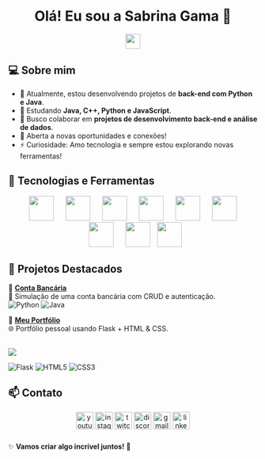<h1 align="center">Olá! Eu sou a Sabrina Gama 🚀</h1>  
<p align="center">
  <img src="https://media.giphy.com/media/hvRJCLFzcasrR4ia7z/giphy.gif" width="30px">
</p>

## 💻 Sobre mim  
- 🔭 Atualmente, estou desenvolvendo projetos de **back-end com Python e Java**.  
- 🌱 Estudando **Java, C++, Python e JavaScript**.  
- 👯 Busco colaborar em **projetos de desenvolvimento back-end e análise de dados**.  
- 🤔 Aberta a novas oportunidades e conexões!  
- ⚡ Curiosidade: Amo tecnologia e sempre estou explorando novas ferramentas!  

## 🚀 Tecnologias e Ferramentas  
<p align="center">
  <img src="https://cdn.jsdelivr.net/gh/devicons/devicon@latest/icons/python/python-original.svg" width="50px"hspace="10" />
  <img src="https://cdn.jsdelivr.net/gh/devicons/devicon@latest/icons/java/java-original.svg" width="50px"hspace="10" />
  <img src="https://cdn.jsdelivr.net/gh/devicons/devicon@latest/icons/cplusplus/cplusplus-original.svg" width="50px"hspace="10" />
  <img src="https://cdn.jsdelivr.net/gh/devicons/devicon@latest/icons/javascript/javascript-original.svg" width="50px" hspace="10"/>
  <img src="https://cdn.jsdelivr.net/gh/devicons/devicon@latest/icons/flask/flask-original-wordmark.svg" width="50px" hspace="10"/>
  <img src="https://cdn.jsdelivr.net/gh/devicons/devicon@latest/icons/django/django-plain-wordmark.svg" width="50px" hspace="10"/>
  <img src="https://cdn.jsdelivr.net/gh/devicons/devicon@latest/icons/mysql/mysql-original-wordmark.svg" width="50px" hspace="10"/>
  <img src="https://cdn.jsdelivr.net/gh/devicons/devicon@latest/icons/postgresql/postgresql-original-wordmark.svg" width="50px" hspace="10"/>
  <img src="https://cdn.jsdelivr.net/gh/devicons/devicon@latest/icons/git/git-original.svg" width="50px" />
</p>

## 📌 Projetos Destacados  

🔹 [**Conta Bancária**](https://github.com/SabrinaGamaa/conta-bancaria)  
📝 Simulação de uma conta bancária com CRUD e autenticação.  
![Python](https://img.shields.io/badge/Python-3776AB?style=for-the-badge&logo=python&logoColor=white) 
![Java](https://img.shields.io/badge/Java-ED8B00?style=for-the-badge&logo=java&logoColor=white)  

🔹 [**Meu Portfólio**](https://sabrina-gama-portifolio.onrender.com)  
🌐 Portfólio pessoal usando Flask + HTML & CSS.
##
<img src="https://media.licdn.com/dms/image/v2/D4D22AQHd_-mJPC3PNQ/feedshare-shrink_800/B4DZW4eIijHkAk-/0/1742556662753?e=1745452800&v=beta&t=0MJohSH17q5PveawN6PrHyZvu2TMOBWrxkHp856ZsCo"  /></img>

![Flask](https://img.shields.io/badge/Flask-000000?style=for-the-badge&logo=flask&logoColor=white)
![HTML5](https://img.shields.io/badge/HTML5-E34F26?style=for-the-badge&logo=html5&logoColor=white)
![CSS3](https://img.shields.io/badge/CSS3-1572B6?style=for-the-badge&logo=css3&logoColor=white)  

###

## 📫 Contato  
<div align="center">
  <img src="https://img.shields.io/static/v1?message=Youtube&logo=youtube&label=&color=FF0000&logoColor=white&labelColor=&style=for-the-badge" height="35" alt="youtube logo"  />
  <img src="https://img.shields.io/static/v1?message=Instagram&logo=instagram&label=&color=E4405F&logoColor=white&labelColor=&style=for-the-badge" height="35" alt="instagram logo"  />
  <img src="https://img.shields.io/static/v1?message=Twitch&logo=twitch&label=&color=9146FF&logoColor=white&labelColor=&style=for-the-badge" height="35" alt="twitch logo"  />
  <img src="https://img.shields.io/static/v1?message=Discord&logo=discord&label=&color=7289DA&logoColor=white&labelColor=&style=for-the-badge" height="35" alt="discord logo"  />
  <img src="https://img.shields.io/static/v1?message=Gmail&logo=gmail&label=&color=D14836&logoColor=white&labelColor=&style=for-the-badge" height="35" alt="gmail logo"  />
  <img src="https://img.shields.io/static/v1?message=LinkedIn&logo=linkedin&label=&color=0077B5&logoColor=white&labelColor=&style=for-the-badge" height="35" alt="linkedin logo"  />
</div>

###

✨ **Vamos criar algo incrível juntos!** 🚀
